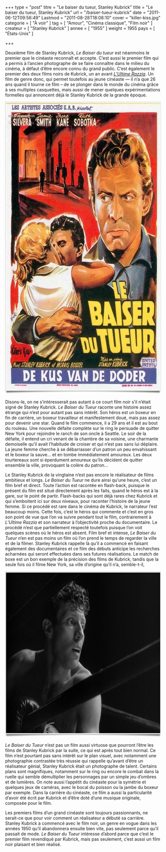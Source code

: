 +++
type = "post"
titre = "Le baiser du tueur, Stanley Kubrick"
title = "Le baiser du tueur, Stanley Kubrick"
url = "/baiser-tueur-kubrick"
date = "2011-06-12T09:56:49"
Lastmod = "2011-08-28T18:08:10"
cover = "killer-kiss.jpg"
categorie = [ "À voir" ]
tag = [ "Amour", "Cinéma classique", "Film noir" ]
createur = [ "Stanley Kubrick" ]
annee = [ "1955" ]
weight = 1955
pays = [ "États-Unis" ]

+++

<p>Deuxième film de Stanley Kubrick, <em>Le Baiser du tueur</em> est néanmoins le premier que le cinéaste reconnaît et accepte. C&rsquo;est aussi le premier film qui a permis à l&rsquo;ancien photographe de se faire connaître dans le milieu du cinéma, à défaut d&rsquo;être encore connu du grand public. C&rsquo;est également le premier des deux films noirs de Kubrick, un an avant <em><a href="/?p=4806">L&rsquo;Ultime Razzia</a></em>. Un film de genre donc, qui permet toutefois au jeune cinéaste — il n&rsquo;a que 26 ans quand il tourne ce film – de se plonger dans le monde du cinéma grâce à ses multiples casquettes, mais aussi de mener quelques expérimentations formelles qui annoncent déjà le Stanley Kubrick de la grande époque.</p>
<div style="text-align: center;"><a href="http://www.allocine.fr/film/fichefilm_gen_cfilm=7913.html"><img class="aligncenter" src="baiser-tueur-kubrick.jpg" alt="Baiser tueur kubrick" width="690" height="941" border="0" /></a></div>
<p>Disons-le, on ne s&rsquo;intéresserait pas autant à ce court film noir s&rsquo;il n&rsquo;était signé de Stanley Kubrick. <em>Le Baiser du Tueur</em> raconte une histoire assez étrange qui n&rsquo;est pour autant pas sans intérêt. Son héros est un boxeur en fin de carrière, un boxeur travailleur et manifestement doué, mais pas assez pour devenir une star. Quand le film commence, il a 29 ans et il est au bout du rouleau. Une nouvelle défaite complète sur le ring le persuade de quitter New York pour rejoindre le ranch de son oncle à Seattle. Le soir de la défaite, il entend un cri venant de la chambre de sa voisine, une charmante demoiselle qu&rsquo;il avait l&rsquo;habitude de croiser et qui n&rsquo;est pas sans lui déplaire. La jeune femme cherche à se débarrasser d&rsquo;un patron un peu envahissant et le boxeur la sauve… et en tombe immédiatement amoureux. Les deux tourtereaux sont si éperdument amoureux qu&rsquo;ils décident de quitter ensemble la ville, provoquant la colère du patron…</p>
<p>Le Stanley Kubrick de la vingtaine n&rsquo;est pas encore le réalisateur de films ambitieux et longs. <em>Le Baiser du Tueur</em> ne dure ainsi qu&rsquo;une heure, c&rsquo;est un film bref et direct. Toute l&rsquo;action est racontée en flash-back, puisque le présent du film est situé directement après les faits, quand le héros est à la gare, sur le point de partir. Flash-backs qui sont déjà rares chez Kubrick et qui s&rsquo;emboitent ici sur deux niveaux, pour raconter l&rsquo;histoire de la jeune femme. Si ce procédé est rare dans le cinéma de Kubrick, le narrateur l&rsquo;est beaucoup moins. Cette fois, c&rsquo;est le héros qui commente et c&rsquo;est en gros son point de vue que l&rsquo;on va suivre pendant tout le film, contrairement à <em>L&rsquo;Ultime Razzia</em> et son narrateur à l&rsquo;objectivité proche du documentaire. Le procédé n&rsquo;est que partiellement respecté toutefois puisque l&rsquo;on voit quelques scènes où le héros est absent. Film bref et intense, <em>Le Baiser du Tueur</em> n&rsquo;en est pas moins un film où l&rsquo;on prend le temps de regarder la ville et de la filmer. Stanley Kubrick rappelle là qu&rsquo;il a commencé en faisant également des documentaires et ce film des débuts anticipe les recherches acharnées qui seront effectuées dans ses futures réalisations. Le match de boxe est un bon exemple de la précision des films de Kubrick, tandis que la seule fois où il filme New York, sa ville d&rsquo;origine qu&rsquo;il n&rsquo;a, semble-t-il,</p>
<div style="text-align: center;"><img class="aligncenter" src="killer-kiss-kubrick.jpg" alt="Killer kiss kubrick" width="690" height="534" border="0" /></div>
<p><em>Le Baiser du Tueur</em> n&rsquo;est pas un film aussi virtuose que pourront l&rsquo;être les films de Stanley Kubrick par la suite, ce qui est après tout bien normal. Ce film n&rsquo;est pourtant pas sans intérêt sur le plan visuel, avec notamment une photographie contrastée très réussie qui rappelle qu&rsquo;avant d&rsquo;être un réalisateur génial, Stanley Kubrick était un photographe de talent. Certains plans sont magnifiques, notamment sur le ring ou encore le combat dans la ruelle qui semble démultiplier les personnages par un simple jeu d&rsquo;ombres et de lumières. On note aussi l&rsquo;appétit du cinéaste pour la symétrie et quelques jeux de caméras, avec le bocal du poisson ou la jambe du boxeur par exemple. Dans la carrière du cinéaste, ce film a aussi la particularité d&rsquo;avoir été écrit par Kubrick et d&rsquo;être doté d&rsquo;une musique originale, composée pour le film.</p>
<p>Les premiers films d&rsquo;un grand cinéaste sont toujours passionnants, ne serait-ce que pour voir comment un réalisateur a débuté sa carrière. Stanley Kubrick a commencé avec le film noir, un genre en vogue dans les années 1950 qu&rsquo;il abandonnera ensuite bien vite, pas seulement parce qu&rsquo;il passait de mode. <em>Le Baiser du Tueur</em> intéresse d&rsquo;abord parce que c&rsquo;est le premier film revendiqué par Kubrick, mais pas seulement, c&rsquo;est aussi un film noir plaisant et bien réalisé.</p>

